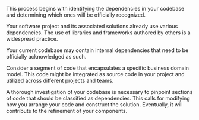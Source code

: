 This process begins with identifying the dependencies in your codebase and determining which ones will be officially recognized.<br>

Your software project and its associated solutions already use various dependencies. The use of libraries and frameworks authored by others is a widespread practice.

Your current codebase may contain internal dependencies that need to be officially acknowledged as such.

Consider a segment of code that encapsulates a specific business domain model. This code might be integrated as source code in your project and utilized across different projects and teams.

A thorough investigation of your codebase is necessary to pinpoint sections of code that should be classified as dependencies. This calls for modifying how you arrange your code and construct the solution. Eventually, it will contribute to the refinement of your components.
